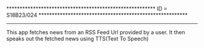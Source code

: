 ******************************************************** ID = S18B23/024 ********************************************************
*********************************************************************************************************************************
This app fetches news from an RSS Feed Url provided by a user. 
It then speaks  out the fetched news using TTS(Text To Speech)
